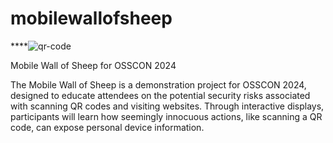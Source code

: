 # mobilewallofsheep

****![qr-code](https://github.com/user-attachments/assets/a673f62c-44b3-4206-9412-b88c8cc62b1b)

Mobile Wall of Sheep for OSSCON 2024

The Mobile Wall of Sheep is a demonstration project for OSSCON 2024, designed to educate attendees on the potential security risks associated with scanning QR codes and visiting websites. Through interactive displays, participants will learn how seemingly innocuous actions, like scanning a QR code, can expose personal device information. 
